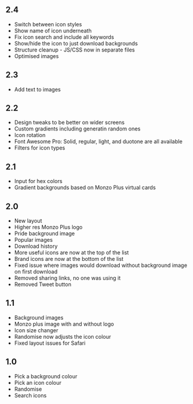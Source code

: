## 2.4

- Switch between icon styles
- Show name of icon underneath
- Fix icon search and include all keywords
- Show/hide the icon to just download backgrounds
- Structure cleanup - JS/CSS now in separate files
- Optimised images

## 2.3

- Add text to images

## 2.2

- Design tweaks to be better on wider screens
- Custom gradients including generatin random ones
- Icon rotation
- Font Awesome Pro: Solid, regular, light, and duotone are all available
- Filters for icon types

## 2.1

- Input for hex colors
- Gradient backgrounds based on Monzo Plus virtual cards

## 2.0

- New layout
- Higher res Monzo Plus logo
- Pride background image
- Popular images
- Download history
- More useful icons are now at the top of the list
- Brand icons are now at the bottom of the list
- Fixed issue where images would download without background image on first download
- Removed sharing links, no one was using it
- Removed Tweet button

## 1.1

- Background images
- Monzo plus image with and without logo
- Icon size changer
- Randomise now adjusts the icon colour
- Fixed layout issues for Safari

## 1.0

- Pick a background colour
- Pick an icon colour
- Randomise
- Search icons